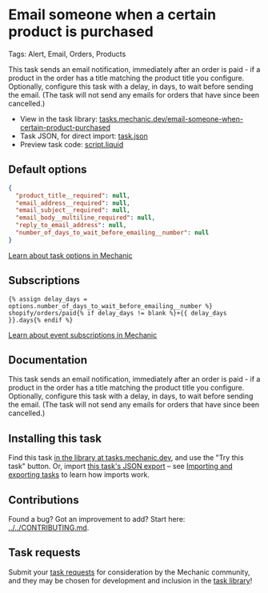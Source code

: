 # Email someone when a certain product is purchased

Tags: Alert, Email, Orders, Products

This task sends an email notification, immediately after an order is paid - if a product in the order has a title matching the product title you configure. Optionally, configure this task with a delay, in days, to wait before sending the email. (The task will not send any emails for orders that have since been cancelled.)

* View in the task library: [tasks.mechanic.dev/email-someone-when-certain-product-purchased](https://tasks.mechanic.dev/email-someone-when-certain-product-purchased)
* Task JSON, for direct import: [task.json](../../tasks/email-someone-when-certain-product-purchased.json)
* Preview task code: [script.liquid](./script.liquid)

## Default options

```json
{
  "product_title__required": null,
  "email_address__required": null,
  "email_subject__required": null,
  "email_body__multiline_required": null,
  "reply_to_email_address": null,
  "number_of_days_to_wait_before_emailing__number": null
}
```

[Learn about task options in Mechanic](https://learn.mechanic.dev/core/tasks/options)

## Subscriptions

```liquid
{% assign delay_days = options.number_of_days_to_wait_before_emailing__number %}
shopify/orders/paid{% if delay_days != blank %}+{{ delay_days }}.days{% endif %}
```

[Learn about event subscriptions in Mechanic](https://learn.mechanic.dev/core/tasks/subscriptions)

## Documentation

This task sends an email notification, immediately after an order is paid - if a product in the order has a title matching the product title you configure. Optionally, configure this task with a delay, in days, to wait before sending the email. (The task will not send any emails for orders that have since been cancelled.)

## Installing this task

Find this task [in the library at tasks.mechanic.dev](https://tasks.mechanic.dev/email-someone-when-certain-product-purchased), and use the "Try this task" button. Or, import [this task's JSON export](../../tasks/email-someone-when-certain-product-purchased.json) – see [Importing and exporting tasks](https://learn.mechanic.dev/core/tasks/import-and-export) to learn how imports work.

## Contributions

Found a bug? Got an improvement to add? Start here: [../../CONTRIBUTING.md](../../CONTRIBUTING.md).

## Task requests

Submit your [task requests](https://mechanic.canny.io/task-requests) for consideration by the Mechanic community, and they may be chosen for development and inclusion in the [task library](https://tasks.mechanic.dev/)!
